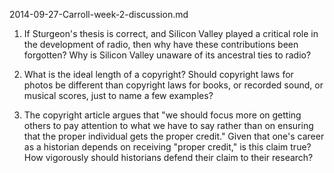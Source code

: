 2014-09-27-Carroll-week-2-discussion.md

1) If Sturgeon's thesis is correct, and Silicon Valley played a critical role in the development of radio, then why have these contributions been forgotten? Why is Silicon Valley unaware of its ancestral ties to radio?

2) What is the ideal length of a copyright? Should copyright laws for photos be different than copyright laws for books, or recorded sound, or musical scores, just to name a few examples?

3) The copyright article argues that "we should focus more on getting others to pay attention to what we have to say rather than on ensuring that the proper individual gets the proper credit." Given that one's career as a historian depends on receiving "proper credit," is this claim true? How vigorously should historians defend their claim to their research?